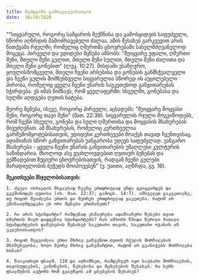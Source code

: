 ```yaml
---
title: შემდგომი გამოკვლევისათვის
date:  16/10/2020
---
```


""სიყვარული, როგორც სამყაროს შექმნისა და გამოსყიდვის საფუძველი, სწორი აღზრდის მამოძრავებელი ძალაა. ამის შესახებ გარკვევით არის ნათქვამი რჯულში, რომელიც ღმერთმა ცხოვრებაში სახელმძღვანელოდ მოგვცა. პირველი და უდიდესი მცნება ამბობს: "შეიყვარე უფალი, ღმერთი შენი, მთელი შენი გულით, მთელი შენი სულით, მთელი შენი ძალითა და მთელი შენი გონებით" (ლუკ. 10:27). მისდამი უსაზღვრო, ყოვლისმომცველი, მთელი ჩვენი არსებისა და გონების განმსჭვალველი და ჩვენი გულის მომნუსხველი სიყვარულია სწორედ ის აუცილებელი პირობა, რომელიც ყველა ჩვენი უნარის საუკეთესოდ განვითარებას სჭირდება.  ეს იმას ნიშნავს, რომ ყველაფერში: სხეულში, გონებასა და სულში აღდგება ღვთის ხატება.

მეორე მცნება, ისევე, როგორც პირველი, აცხადებს: "შეიყვარე მოყვასი შენი, როგორც თავი შენი" (მათ. 22:39). სიყვარულის რჯული მოგვიწოდებს, რომ ჩვენი სხეული, გონება და სული ღმერთისა და მოყვასის მსახურებას მივუძღვნათ. ამ მსახურებას, რომელიც კურთხეულია გარშემომყოფებისათვის, უდიდესი კურთხევები მოაქვს თავად ჩვენთვისაც. ადამიანის სწორ განვითარებას უანგარობა უდევს საფუძვლად. უანგარო მსახურება - ყველა ჩვენი უნარის განვითარების უმაღლესი კულტურის საწინდარია. მხოლოდ ასე ვუახლოვდებით ღვთიურ ბუნებას და ვემზადებით ზეციური ცხოვრებისათვის, რადგან ჩვენი გულები მარადიულობის ბეჭედს მოიპოვებენ" (ე. უაითი, აღზრდა, გვ. 16).

**შეკითხვები მსჯელობისათვის:**

`1. ძველი ისრაელის მსგავსად ჩვენც ერთდროულად უნდა გვიყვარდეს და გვეშინოდეს ღვთისა (იხ. მათ. 22:37; გამოცხ. 14:7). იმსჯელეთ გაკვეთილზე, თუ როგორ შეიძლება ერთის და მეორეს ერთდროულად გაკეთება. რატომ არ ეწინააღმდეგება ეს ორი მცნება ერთმანეთს?`

`2. რა არის სტანდარტი? რამდენად ეხმაურება ადამიანური წესები თვით ღმერთის მიერ დადგენილ სტანდარტებს? რას ამბობს წმიდა წერილი მაღალი სტანდარტების დაწესების შესახებ საკუთარი თავის, საკუთარი ოჯახის ან ეკლესიისათვის?`

`3. როგორ შეგვიძლია ერთი მხრივ ვაჩვენოთ ღვთის რჯულის მორჩილების მნიშვნელობა, ხოლო მეორე მხრივ განვმარტოთ, რატომ არ გვანიჭებს მორჩილება ხსნას?`

`4. წაიკითხეთ ფსალმ. 118 და აღნიშნეთ, რამდენჯერ იყო საუბარი მორჩილების, თავისუფლების, კანონების, წესებისა და მცნებების შესახებ. რა სურს ფსალმუნის ავტორს რომ გვაუწყოს ამ ცნებების შესახებ?`